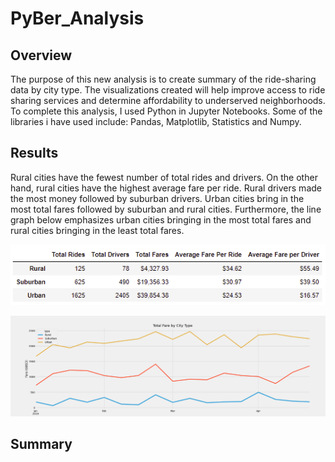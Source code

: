 # PyBer_Analysis

## Overview
The purpose of this new analysis is to create summary of the ride-sharing data by city type. The visualizations created will help improve access to ride sharing services and determine affordability to underserved neighborhoods. To complete this analysis, I used Python in Jupyter Notebooks. Some of the libraries i have used include: Pandas, Matplotlib, Statistics and Numpy.

## Results

Rural cities have the fewest number of total rides and drivers. On the other hand, rural cities have the highest average fare per ride. Rural drivers made the most money followed by suburban drivers. Urban cities bring in the most total fares followed by suburban and rural cities. Furthermore, the line graph below emphasizes urban cities bringing in the most total fares and rural cities bringing in the least total fares.

![PyBer_Summary_df](/analysis/PyBer_Summary_df.PNG)

![PyBer_Summary_df_line_Graph](/analysis/PyBer_fare_summary.png)

## Summary
